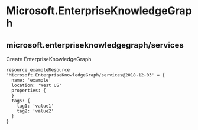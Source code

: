 # Microsoft.EnterpriseKnowledgeGraph

## microsoft.enterpriseknowledgegraph/services

Create EnterpriseKnowledgeGraph
```bicep
resource exampleResource 'Microsoft.EnterpriseKnowledgeGraph/services@2018-12-03' = {
  name: 'example'
  location: 'West US'
  properties: {
  }
  tags: {
    tag1: 'value1'
    tag2: 'value2'
  }
}
```
